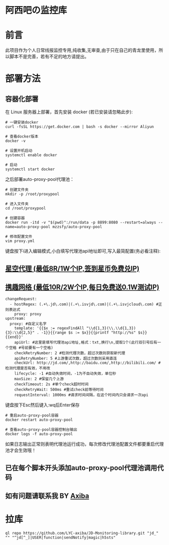 # 阿西吧の监控库
# 前言

此项目作为个人日常线报监控专用,纯收集,无审查,由于只在自己的青龙里使用，所以脚本不是完善，若有不足的地方请提出。

# 部署方法

## 容器化部署

在 Linux 服务器上部署，首先安装 docker (若已安装请忽略此步):

```shell
# 一键安装docker
curl -fsSL https://get.docker.com | bash -s docker --mirror Aliyun

# 查看docker版本
docker -v

# 设置开机启动
systemctl enable docker

# 启动
systemctl start docker
```

之后部署auto-proxy-pool代理池：

```shell
# 创建文件夹
mkdir -p /root/proxypool

# 进入文件夹
cd /root/proxypool

# 创建容器
docker run -itd -v "$(pwd)":/run/data -p 8899:8080 --restart=always --name=auto-proxy-pool mzzsfy/auto-proxy-pool

# 修改配置文件
vim proxy.yml
```
键盘按下i进入编辑模式,小白填写代理池api地址即可,写入最简配置(务必看注释):
##  [星空代理 (最低8R/1W个IP,签到星币免费兑IP)](http://www.xkdaili.com/?ic=6a9sesfq)
##  [携趣网络 (最低10R/2W个IP,每日免费送0.1W测试IP)](https://www.xiequ.cn/)
```shell
changeRequest:
  - hostRegex: (.+\.jd\.com)|(.+\.isvjd\.com)|(.+\.isvjcloud\.com) #正则表达式
    proxy: proxy
upstream:
  proxy: #自定义名字
    template: '{{$x := regexFindAll "\\d{1,3}(\\.\\d{1,3}){3}:\\d{2,5}" . -1}}{{range $s := $x}}{{printf "http://%s" $s}}{{end}}'
    apiUrl: #这里是填写代理池api地址,格式：txt,换行\n,提取1个(此行双引号后有一个空格 #号前要有一个空格)
    checkRetryNumber: 2 #检测代理次数，超过次数则获取新代理
    apiRetryNumber: 5 #上游重试次数，超过次数则采用直连
    checkUrl: http://jd.com/,http://baidu.com/,http://bilibili.com/ #检测代理是否有效，不用改
    lifecycle: -1 #自动失效时间，-1为不自动失效，单位秒
    maxSize: 2 #保留几个上游
    checkTimeout: 2s #单个check超时时间
    checkRetryWait: 500ms #重试check前等待时间
    requestInterval: 1000ms #请求时间间隔，在这个时间内只会请求一次api
```
键盘按下Esc然后键入:wq后Enter保存

```shell
# 重启auto-proxy-pool容器
docker restart auto-proxy-pool

# 查看auto-proxy-pool容器控制台输出
docker logs -f auto-proxy-pool
```
如果日志输出正常则表明代理池运行成功，每次修改代理池配置文件都要重启代理池才会生效哦！

## 已在每个脚本开头添加auto-proxy-pool代理池调用代码
## 如有问题请联系我 BY [Axiba](https://t.me/lyc_axiba)
# 拉库
```shell
ql repo https://github.com/LYC-axiba/JD-Monitoring-library.git "jd_" "" "^jd[^_]|USER|function|sendNotify|magic|h5sts"
```
